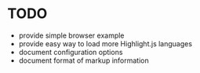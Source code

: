 
TODO
====

- provide simple browser example
- provide easy way to load more Highlight.js languages
- document configuration options
- document format of markup information

